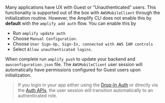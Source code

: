 Many applications have UX with Guest or "Unauthenticated" users. This functionality is supported out of the box with `AWSMobileClient` through the initialization routine. However, the Amplify CLI does not enable this by **default** with the `amplify add auth` flow. You can enable this by 

- Run `amplify update auth` 
- Choose `Manual Configuration`. 
- Choose `User Sign-Up, Sign-In, connected with AWS IAM controls`
- Select `Allow unauthenticated logins`.

When complete run `amplify push` to update your backend and `awsconfiguration.json` file. The `AWSMobileClient` user session will automatically have permissions configured for Guest users upon initialization.

> If you login in your app either using the [Drop-In Auth](/sdk/auth/drop-in-auth?platform=ios) or directly via the [Auth APIs](/sdk/auth/working-with-api?platform=ios), the user session will transition automatically to an authenticated role.
